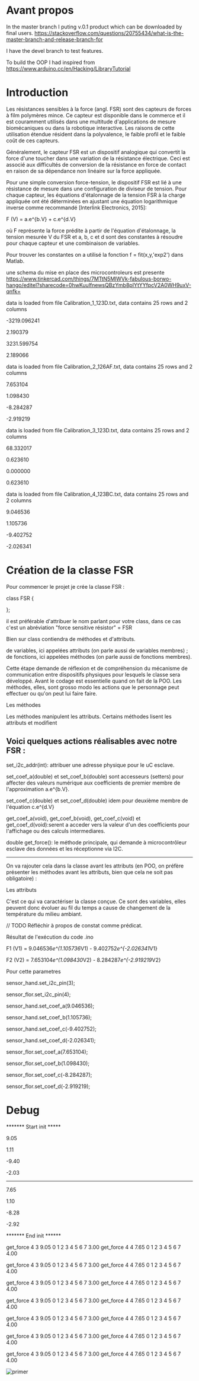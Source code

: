 
# Avant propos

In the master branch I puting v.0.1 product which can be downloaded by final users.
https://stackoverflow.com/questions/20755434/what-is-the-master-branch-and-release-branch-for

I have the devel branch to test features.

To build the OOP I had inspired from
https://www.arduino.cc/en/Hacking/LibraryTutorial

# Introduction

Les résistances sensibles à la force (angl. FSR) sont des capteurs de forces à film polymères mince. Ce capteur est disponible dans le commerce et il est couramment utilisés dans une multitude d'applications de mesure biomécaniques ou dans la robotique interactive. Les raisons de cette utilisation étendue résident dans la polyvalence, le faible profil et le faible coût de ces capteurs.

Généralement, le capteur FSR est un dispositif analogique qui convertit la force d'une toucher dans une variation de la  résistance électrique. Ceci est associé aux difficultés de conversion de la résistance en force de contact en raison de sa dépendance non linéaire sur la force appliquée.

Pour une simple conversion force-tension, le dispositif FSR est lié à une résistance de mesure dans une configuration de diviseur de tension. Pour chaque capteur, les équations d'étalonnage de la tension FSR à la charge appliquée  ont été déterminées en ajustant une équation logarithmique inverse comme recommandé [Interlink Electronics, 2015]:

F (V) = a.e^{b.V} + c.e^{d.V}          


où F représente la force prédite à partir de l'équation d'étalonnage, la tension mesurée V du FSR et a, b, c et d sont des constantes à résoudre pour chaque capteur et une combinaison de variables.

Pour trouver les constantes on a utilisé la fonction   f = fit(x,y,'exp2') dans Matlab.


une schema du mise en place des microcontroleurs est presente
https://www.tinkercad.com/things/7MTtN5MlWVk-fabulous-borwo-hango/editel?sharecode=0hwKuulfnewsQBzYmb8pIYtYYfpcV2A0WH9uxV-qnfk=

data is loaded from file Calibration_1_123D.txt, data contains 25 rows and 2 columns

-3219.096241

2.190379

3231.599754

2.189066

data is loaded from file Calibration_2_126AF.txt, data contains 25 rows and 2 columns

7.653104

1.098430

-8.284287

-2.919219

data is loaded from file Calibration_3_123D.txt, data contains 25 rows and 2 columns

68.332017

0.623610

0.000000

0.623610

data is loaded from file Calibration_4_123BC.txt, data contains 25 rows and 2 columns

9.046536

1.105736

-9.402752

-2.026341

# Création de la classe FSR

Pour commencer le projet je crée la classe FSR :

class FSR {

};

il est préférable d'attribuer le nom parlant pour votre class, dans ce cas c'est un abréviation "force sensitive résistor" = FSR

Bien sur class contiendra de méthodes et d'attributs.

de variables, ici appelées attributs (on parle aussi de variables membres) ; de fonctions, ici appelées méthodes (on parle aussi de fonctions membres).

Cette étape demande de réflexion et de compréhension du mécanisme de communication entre dispositifs physiques pour lesquels le classe sera développé. Avant le codage est essentielle quand on fait de la POO. Les méthodes, elles, sont grosso modo les actions que le personnage peut effectuer ou qu'on peut lui faire faire.

Les méthodes

Les méthodes manipulent les attributs. Certains méthodes lisent les attributs et modifient

Voici quelques actions réalisables avec notre FSR :
---
set_i2c_addr(int): attribuer une adresse physique  pour le uC esclave.

set_coef_a(double) et set_coef_b(double) sont accesseurs (setters) pour affecter  des valeurs numérique aux coefficients de premier membre de l'approximation a.e^{b.V}.

set_coef_c(double) et set_coef_d(double) idem pour deuxième membre de l'équation c.e^{d.V}

get_coef_a(void), get_coef_b(void), get_coef_c(void) et get_coef_d(void):serent a acceder vers la valeur d'un des coefficients pour l'affichage ou des calculs intermediares.

double  get_force(): le méthode principale, qui demande à microcontrôleur esclave des données et les réceptionne via I2C.

---
On va rajouter cela dans la classe avant les attributs (en POO, on préfère présenter les méthodes avant les attributs, bien que cela ne soit pas obligatoire) :

Les attributs

C'est ce qui va caractériser la classe conçue. Ce sont des variables, elles peuvent donc évoluer au fil du temps a cause de changement de la température du milieu ambiant.

// TODO
Réfléchir à propos de constat comme prédicat.



Résultat de l'exécution du code .ino



F1 (V1) = 9.046536*e^(1.105736*V1) - 9.402752*e^{-2.026341*V1}

F2 (V2) = 7.653104*e^(1.098430*V2) - 8.284287*e^{-2.919219*V2}

Pour cette parametres

sensor_hand.set_i2c_pin(3);

sensor_flor.set_i2c_pin(4);

sensor_hand.set_coef_a(9.046536);

sensor_hand.set_coef_b(1.105736);

sensor_hand.set_coef_c(-9.402752);

sensor_hand.set_coef_d(-2.026341);

sensor_flor.set_coef_a(7.653104);

sensor_flor.set_coef_b(1.098430);

sensor_flor.set_coef_c(-8.284287);

sensor_flor.set_coef_d(-2.919219);

# Debug

******* Start init *****

9.05

1.11

-9.40

-2.03

***********************

7.65

1.10

-8.28

-2.92

******* End init ******

 get_force 4 3 9.05 0 1 2 3 4 5 6 7 3.00 get_force 4 4 7.65 0 1 2 3 4 5 6 7 4.00

 get_force 4 3 9.05 0 1 2 3 4 5 6 7 3.00 get_force 4 4 7.65 0 1 2 3 4 5 6 7 4.00

 get_force 4 3 9.05 0 1 2 3 4 5 6 7 3.00 get_force 4 4 7.65 0 1 2 3 4 5 6 7 4.00

 get_force 4 3 9.05 0 1 2 3 4 5 6 7 3.00 get_force 4 4 7.65 0 1 2 3 4 5 6 7 4.00

 get_force 4 3 9.05 0 1 2 3 4 5 6 7 3.00 get_force 4 4 7.65 0 1 2 3 4 5 6 7 4.00

 get_force 4 3 9.05 0 1 2 3 4 5 6 7 3.00 get_force 4 4 7.65 0 1 2 3 4 5 6 7 4.00

 get_force 4 3 9.05 0 1 2 3 4 5 6 7 3.00 get_force 4 4 7.65 0 1 2 3 4 5 6 7 4.00
 
 ![primer](https://www.dropbox.com/s/ggn4gkqm79kxwtz/proposed.png?dl=0)
